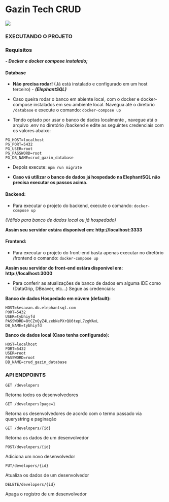 # Gazin Tech CRUD

![](https://cuponomia-a.akamaihd.net/img/stores/original/gazin-637623691501643205.png)

### EXECUTANDO O PROJETO

### Requisitos
***- Docker e docker compose instalado;***

#### Database 
- **Não precisa rodar!** (Já está instalado e configurado em um host terceiro) - ***(ElephantSQL)***

- Caso queira rodar o banco em abiente local, com o docker e docker-compose instalados em seu ambiente local. Navegua até o diretório` /database` e execute o comando:
`docker-compose up`

- Tendo optado por usar o banco de dados localmente , navegue atá o arquivo .env no diretório /backend e edite as seguintes credenciais com os valores abaixo:
```
PG_HOST=localhost
PG_PORT=5432
PG_USER=root
PG_PASSWORD=root
PG_DB_NAME=crud_gazin_database
```
- Depois execute:
`npm run migrate`

- **Caso vá utilizar o banco de dados já hospedado na ElephantSQL não precisa executar os passos acima.**

#### Backend:

- Para executar o projeto do backend, execute o comando:
`docker-compose up`

 *(Válido para banco de dados local ou já hospedado)*

**Assim seu servidor estára disponível em: http://localhost:3333**

#### Frontend:

- Para executar o projeto do front-end basta apenas executar no diretório /frontend o comando:
`docker-compose up`

**Assim seu servidor do front-end estára disponível em: http://localhost:3000**

- Para conferir as atualizações de banco de dados em alguma IDE como (DataGrip, DBeaver, etc...) Segue as credenciais:

**Banco de dados Hospedado em núvem (default):**
```
HOST=kesavan.db.elephantsql.com
PORT=5432
USER=tybhiyfd
PASSWORD=8tCZnQyZ4LzebNePXrQU6tepL7zgWAxL
DB_NAME=tybhiyfd
```

**Banco de dados local (Caso tenha configurado):**

```
HOST=localhost
PORT=5432
USER=root
PASSWORD=root
DB_NAME=crud_gazin_database
```

### API ENDPOINTS
```
GET /developers
```
Retorna todos os desenvolvedores

```
GET /developers?page=1
```
Retorna os desenvolvedores de acordo com o termo passado via querystring e
paginação

```
GET /developers/{id}
```
Retorna os dados de um desenvolvedor

```
POST/developers/{id}
```
Adiciona um novo desenvolvedor

```
PUT/developers/{id}
```
Atualiza os dados de um desenvolvedor

```
DELETE/developers/{id}
```
Apaga o registro de um desenvolvedor

